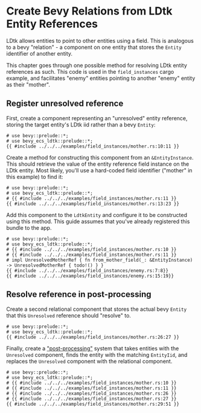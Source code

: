 # Create Bevy Relations from LDtk Entity References
LDtk allows entities to point to other entities using a field.
This is analogous to a bevy "relation" - a component on one entity that stores the `Entity` identifier of another entity.

This chapter goes through one possible method for resolving LDtk entity references as such.
This code is used in the `field_instances` cargo example, and facilitates "enemy" entities pointing to another "enemy" entity as their "mother".

## Register unresolved reference
First, create a component representing an "unresolved" entity reference, storing the target entity's LDtk iid rather than a bevy `Entity`:
```rust,ignore
# use bevy::prelude::*;
# use bevy_ecs_ldtk::prelude::*;
{{ #include ../../../examples/field_instances/mother.rs:10:11 }}
```

Create a method for constructing this component from an `&EntityInstance`.
This should retrieve the value of the entity reference field instance on the LDtk entity.
Most likely, you'll use a hard-coded field identifier ("mother" in this example) to find it:
```rust,ignore
# use bevy::prelude::*;
# use bevy_ecs_ldtk::prelude::*;
# {{ #include ../../../examples/field_instances/mother.rs:11 }}
{{ #include ../../../examples/field_instances/mother.rs:13:23 }}
```

Add this component to the `LdtkEntity` and configure it to be constructed using this method.
This guide assumes that you've already registered this bundle to the app.
```rust,ignore
# use bevy::prelude::*;
# use bevy_ecs_ldtk::prelude::*;
# {{ #include ../../../examples/field_instances/mother.rs:10 }}
# {{ #include ../../../examples/field_instances/mother.rs:11 }}
# impl UnresolvedMotherRef { fn from_mother_field(_: &EntityInstance) -> UnresolvedMotherRef { todo!() } }
{{ #include ../../../examples/field_instances/enemy.rs:7:8}}
{{ #include ../../../examples/field_instances/enemy.rs:15:19}}
```

## Resolve reference in post-processing
Create a second relational component that stores the actual bevy `Entity` that this `Unresolved` reference should "resolve" to.
```rust,ignore
# use bevy::prelude::*;
# use bevy_ecs_ldtk::prelude::*;
{{ #include ../../../examples/field_instances/mother.rs:26:27 }}
```

Finally, create a ["post-processing"](../explanation/game-logic-integration.html#post-processing-plugin-spawned-entities) system that takes entities with the `Unresolved` component, finds the entity with the matching `EntityIid`, and replaces the `Unresolved` component with the relational component.
```rust,ignore
# use bevy::prelude::*;
# use bevy_ecs_ldtk::prelude::*;
# {{ #include ../../../examples/field_instances/mother.rs:10 }}
# {{ #include ../../../examples/field_instances/mother.rs:11 }}
# {{ #include ../../../examples/field_instances/mother.rs:26 }}
# {{ #include ../../../examples/field_instances/mother.rs:27 }}
{{ #include ../../../examples/field_instances/mother.rs:29:51 }}
```
